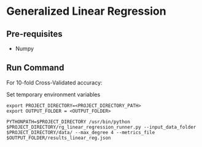 # Generalized Linear Regression

## Pre-requisites
* Numpy

## Run Command

For 10-fold Cross-Validated accuracy:

Set temporary environment variables
```
export PROJECT_DIRECTORY=<PROJECT_DIRECTORY_PATH>
export OUTPUT_FOLDER = <OUTPUT_FOLDER>
```

```
PYTHONPATH=$PROJECT_DIRECTORY /usr/bin/python $PROJECT_DIRECTORY/rg_linear_regression_runner.py --input_data_folder $PROJECT_DIRECTORY/data/ --max_degree 4 --metrics_file $OUTPUT_FOLDER/results_linear_reg.json
```

